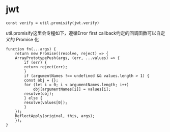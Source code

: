 # jwt

    const verify = util.promisify(jwt.verify)

util.promisify这里会专程如下，遵循Error first callback约定的回调函数可以自定义的 Promise 化

    function fn(...args) {
        return new Promise((resolve, reject) => {
        ArrayPrototypePush(args, (err, ...values) => {
            if (err) {
            return reject(err);
            }
            if (argumentNames !== undefined && values.length > 1) {
            const obj = {};
            for (let i = 0; i < argumentNames.length; i++)
                obj[argumentNames[i]] = values[i];
            resolve(obj);
            } else {
            resolve(values[0]);
            }
        });
        ReflectApply(original, this, args);
        });
    }